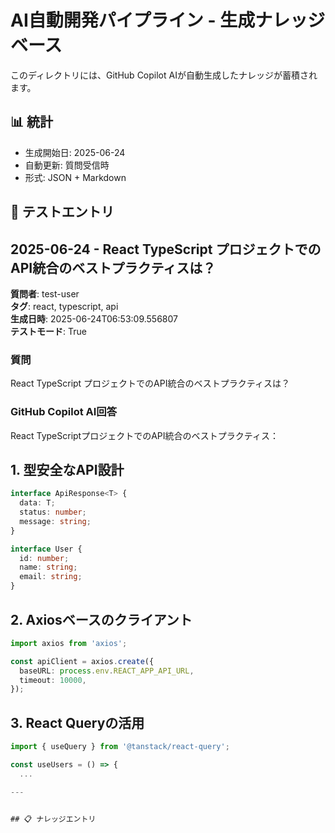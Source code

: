 # AI自動開発パイプライン - 生成ナレッジベース

このディレクトリには、GitHub Copilot AIが自動生成したナレッジが蓄積されます。

## 📊 統計
- 生成開始日: 2025-06-24
- 自動更新: 質問受信時
- 形式: JSON + Markdown

## 🧪 テストエントリ

## 2025-06-24 - React TypeScript プロジェクトでのAPI統合のベストプラクティスは？

**質問者**: test-user  
**タグ**: react, typescript, api  
**生成日時**: 2025-06-24T06:53:09.556807  
**テストモード**: True

### 質問
React TypeScript プロジェクトでのAPI統合のベストプラクティスは？

### GitHub Copilot AI回答
React TypeScriptプロジェクトでのAPI統合のベストプラクティス：

## 1. 型安全なAPI設計
```typescript
interface ApiResponse<T> {
  data: T;
  status: number;
  message: string;
}

interface User {
  id: number;
  name: string;
  email: string;
}
```

## 2. Axiosベースのクライアント
```typescript
import axios from 'axios';

const apiClient = axios.create({
  baseURL: process.env.REACT_APP_API_URL,
  timeout: 10000,
});
```

## 3. React Queryの活用
```typescript
import { useQuery } from '@tanstack/react-query';

const useUsers = () => {
  ...

---


## 📋 ナレッジエントリ
